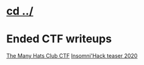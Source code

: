 # [cd ../](../../index.md)
# Ended CTF writeups

[The Many Hats Club CTF](tmhc_ctf_2019/index.md)
[Insomni'Hack teaser 2020](insomnihack_2020/index.md)
